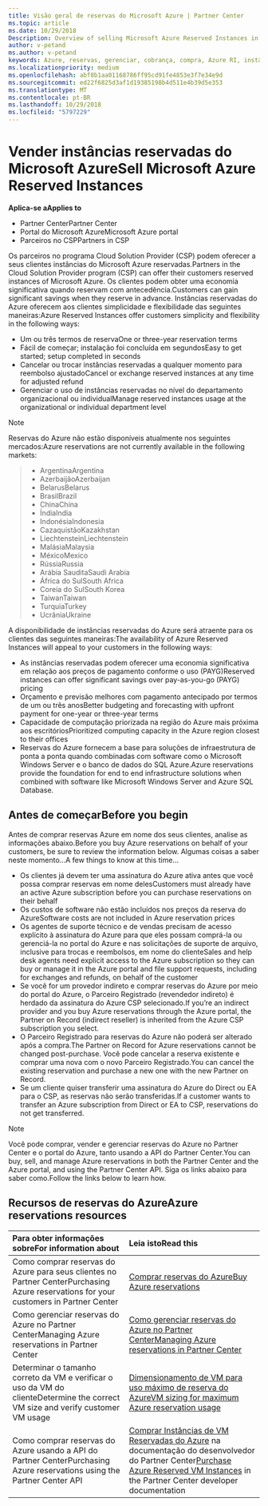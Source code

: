 ```yaml
---
title: Visão geral de reservas do Microsoft Azure | Partner Center
ms.topic: article
ms.date: 10/29/2018
Description: Overview of selling Microsoft Azure Reserved Instances in CSP.
author: v-petand
ms.author: v-petand
keywords: Azure, reservas, gerenciar, cobrança, compra, Azure RI, instâncias reservadas do Azure
ms.localizationpriority: medium
ms.openlocfilehash: abf8b1aa01168786ff95cd91fe4853e3f7e34e9d
ms.sourcegitcommit: ed22f6825d3af1d19385198b4d511e4b39d5e353
ms.translationtype: MT
ms.contentlocale: pt-BR
ms.lasthandoff: 10/29/2018
ms.locfileid: "5797229"
---
```

# <a name="sell-microsoft-azure-reserved-instances"></a><span data-ttu-id="e238a-103">Vender instâncias reservadas do Microsoft Azure</span><span class="sxs-lookup"><span data-stu-id="e238a-103">Sell Microsoft Azure Reserved Instances</span></span> 

**<span data-ttu-id="e238a-104">Aplica-se a</span><span class="sxs-lookup"><span data-stu-id="e238a-104">Applies to</span></span>**

-  <span data-ttu-id="e238a-105">Partner Center</span><span class="sxs-lookup"><span data-stu-id="e238a-105">Partner Center</span></span>
-  <span data-ttu-id="e238a-106">Portal do Microsoft Azure</span><span class="sxs-lookup"><span data-stu-id="e238a-106">Microsoft Azure portal</span></span>
-  <span data-ttu-id="e238a-107">Parceiros no CSP</span><span class="sxs-lookup"><span data-stu-id="e238a-107">Partners in CSP</span></span>

<span data-ttu-id="e238a-108">Os parceiros no programa Cloud Solution Provider (CSP) podem oferecer a seus clientes instâncias do Microsoft Azure reservadas.</span><span class="sxs-lookup"><span data-stu-id="e238a-108">Partners in the Cloud Solution Provider program (CSP) can offer their customers reserved instances of Microsoft Azure.</span></span> <span data-ttu-id="e238a-109">Os clientes podem obter uma economia significativa quando reservam com antecedência.</span><span class="sxs-lookup"><span data-stu-id="e238a-109">Customers can gain significant savings when they reserve in advance.</span></span> <span data-ttu-id="e238a-110">Instâncias reservadas do Azure oferecem aos clientes simplicidade e flexibilidade das seguintes maneiras:</span><span class="sxs-lookup"><span data-stu-id="e238a-110">Azure Reserved Instances offer customers simplicity and flexibility in the following ways:</span></span>

-   <span data-ttu-id="e238a-111">Um ou três termos de reserva</span><span class="sxs-lookup"><span data-stu-id="e238a-111">One or three-year reservation terms</span></span> 
-   <span data-ttu-id="e238a-112">Fácil de começar; instalação foi concluída em segundos</span><span class="sxs-lookup"><span data-stu-id="e238a-112">Easy to get started; setup completed in seconds</span></span> 
-   <span data-ttu-id="e238a-113">Cancelar ou trocar instâncias reservadas a qualquer momento para reembolso ajustado</span><span class="sxs-lookup"><span data-stu-id="e238a-113">Cancel or exchange reserved instances at any time for adjusted refund</span></span> 
-   <span data-ttu-id="e238a-114">Gerenciar o uso de instâncias reservadas no nível do departamento organizacional ou individual</span><span class="sxs-lookup"><span data-stu-id="e238a-114">Manage reserved instances usage at the organizational or individual department level</span></span> 

> [!NOTE]  
> <span data-ttu-id="e238a-115">Reservas do Azure não estão disponíveis atualmente nos seguintes mercados:</span><span class="sxs-lookup"><span data-stu-id="e238a-115">Azure reservations are not currently available in the following markets:</span></span>
  
> * <span data-ttu-id="e238a-116">Argentina</span><span class="sxs-lookup"><span data-stu-id="e238a-116">Argentina</span></span>
> * <span data-ttu-id="e238a-117">Azerbaijão</span><span class="sxs-lookup"><span data-stu-id="e238a-117">Azerbaijan</span></span>
> * <span data-ttu-id="e238a-118">Belarus</span><span class="sxs-lookup"><span data-stu-id="e238a-118">Belarus</span></span>
> * <span data-ttu-id="e238a-119">Brasil</span><span class="sxs-lookup"><span data-stu-id="e238a-119">Brazil</span></span>
> * <span data-ttu-id="e238a-120">China</span><span class="sxs-lookup"><span data-stu-id="e238a-120">China</span></span>
> * <span data-ttu-id="e238a-121">Índia</span><span class="sxs-lookup"><span data-stu-id="e238a-121">India</span></span>
> * <span data-ttu-id="e238a-122">Indonésia</span><span class="sxs-lookup"><span data-stu-id="e238a-122">Indonesia</span></span>
> * <span data-ttu-id="e238a-123">Cazaquistão</span><span class="sxs-lookup"><span data-stu-id="e238a-123">Kazakhstan</span></span>
> * <span data-ttu-id="e238a-124">Liechtenstein</span><span class="sxs-lookup"><span data-stu-id="e238a-124">Liechtenstein</span></span>
> * <span data-ttu-id="e238a-125">Malásia</span><span class="sxs-lookup"><span data-stu-id="e238a-125">Malaysia</span></span>
> * <span data-ttu-id="e238a-126">México</span><span class="sxs-lookup"><span data-stu-id="e238a-126">Mexico</span></span>
> * <span data-ttu-id="e238a-127">Rússia</span><span class="sxs-lookup"><span data-stu-id="e238a-127">Russia</span></span>
> * <span data-ttu-id="e238a-128">Arábia Saudita</span><span class="sxs-lookup"><span data-stu-id="e238a-128">Saudi Arabia</span></span>
> * <span data-ttu-id="e238a-129">África do Sul</span><span class="sxs-lookup"><span data-stu-id="e238a-129">South Africa</span></span>
> * <span data-ttu-id="e238a-130">Coreia do Sul</span><span class="sxs-lookup"><span data-stu-id="e238a-130">South Korea</span></span>
> * <span data-ttu-id="e238a-131">Taiwan</span><span class="sxs-lookup"><span data-stu-id="e238a-131">Taiwan</span></span>
> * <span data-ttu-id="e238a-132">Turquia</span><span class="sxs-lookup"><span data-stu-id="e238a-132">Turkey</span></span>
> * <span data-ttu-id="e238a-133">Ucrânia</span><span class="sxs-lookup"><span data-stu-id="e238a-133">Ukraine</span></span>

<span data-ttu-id="e238a-134">A disponibilidade de instâncias reservadas do Azure será atraente para os clientes das seguintes maneiras:</span><span class="sxs-lookup"><span data-stu-id="e238a-134">The availability of Azure Reserved Instances will appeal to your customers in the following ways:</span></span>

-   <span data-ttu-id="e238a-135">As instâncias reservadas podem oferecer uma economia significativa em relação aos preços de pagamento conforme o uso (PAYG)</span><span class="sxs-lookup"><span data-stu-id="e238a-135">Reserved instances can offer significant savings over pay-as-you-go (PAYG) pricing</span></span>
-   <span data-ttu-id="e238a-136">Orçamento e previsão melhores com pagamento antecipado por termos de um ou três anos</span><span class="sxs-lookup"><span data-stu-id="e238a-136">Better budgeting and forecasting with upfront payment for one-year or three-year terms</span></span> 
-   <span data-ttu-id="e238a-137">Capacidade de computação priorizada na região do Azure mais próxima aos escritórios</span><span class="sxs-lookup"><span data-stu-id="e238a-137">Prioritized computing capacity in the Azure region closest to their offices</span></span>  
-   <span data-ttu-id="e238a-138">Reservas do Azure fornecem a base para soluções de infraestrutura de ponta a ponta quando combinadas com software como o Microsoft Windows Server e o banco de dados do SQL Azure.</span><span class="sxs-lookup"><span data-stu-id="e238a-138">Azure reservations provide the foundation for end to end infrastructure solutions when combined with software like Microsoft Windows Server and Azure SQL Database.</span></span>   

## <a name="before-you-begin"></a><span data-ttu-id="e238a-139">Antes de começar</span><span class="sxs-lookup"><span data-stu-id="e238a-139">Before you begin</span></span>

<span data-ttu-id="e238a-140">Antes de comprar reservas Azure em nome dos seus clientes, analise as informações abaixo.</span><span class="sxs-lookup"><span data-stu-id="e238a-140">Before you buy Azure reservations on behalf of your customers, be sure to review the information below.</span></span> <span data-ttu-id="e238a-141">Algumas coisas a saber neste momento...</span><span class="sxs-lookup"><span data-stu-id="e238a-141">A few things to know at this time…</span></span>

-   <span data-ttu-id="e238a-142">Os clientes já devem ter uma assinatura do Azure ativa antes que você possa comprar reservas em nome deles</span><span class="sxs-lookup"><span data-stu-id="e238a-142">Customers must already have an active Azure subscription before you can purchase reservations on their behalf</span></span>  
-   <span data-ttu-id="e238a-143">Os custos de software não estão incluídos nos preços da reserva do Azure</span><span class="sxs-lookup"><span data-stu-id="e238a-143">Software costs are not included in Azure reservation prices</span></span> 
-   <span data-ttu-id="e238a-144">Os agentes de suporte técnico e de vendas precisam de acesso explícito à assinatura do Azure para que eles possam comprá-la ou gerenciá-la no portal do Azure e nas solicitações de suporte de arquivo, inclusive para trocas e reembolsos, em nome do cliente</span><span class="sxs-lookup"><span data-stu-id="e238a-144">Sales and help desk agents need explicit access to the Azure subscription so they can buy or manage it in the Azure portal and file support requests, including for exchanges and refunds, on behalf of the customer</span></span>  
-   <span data-ttu-id="e238a-145">Se você for um provedor indireto e comprar reservas do Azure por meio do portal do Azure, o Parceiro Registrado (revendedor indireto) é herdado da assinatura do Azure CSP selecionado.</span><span class="sxs-lookup"><span data-stu-id="e238a-145">If you’re an indirect provider and you buy Azure reservations through the Azure portal, the Partner on Record (indirect reseller) is inherited from the Azure CSP subscription you select.</span></span> 
-   <span data-ttu-id="e238a-146">O Parceiro Registrado para reservas do Azure não poderá ser alterado após a compra.</span><span class="sxs-lookup"><span data-stu-id="e238a-146">The Partner on Record for Azure reservations cannot be changed post-purchase.</span></span> <span data-ttu-id="e238a-147">Você pode cancelar a reserva existente e comprar uma nova com o novo Parceiro Registrado.</span><span class="sxs-lookup"><span data-stu-id="e238a-147">You can cancel the existing reservation and purchase a new one with the new Partner on Record.</span></span> 
-   <span data-ttu-id="e238a-148">Se um cliente quiser transferir uma assinatura do Azure do Direct ou EA para o CSP, as reservas não serão transferidas.</span><span class="sxs-lookup"><span data-stu-id="e238a-148">If a customer wants to transfer an Azure subscription from Direct or EA to CSP, reservations do not get transferred.</span></span> 

>[!NOTE]
> <span data-ttu-id="e238a-149">Você pode comprar, vender e gerenciar reservas do Azure no Partner Center e o portal do Azure, tanto usando a API do Partner Center.</span><span class="sxs-lookup"><span data-stu-id="e238a-149">You can buy, sell, and manage Azure reservations in both the Partner Center and the Azure portal, and using the Partner Center API.</span></span> <span data-ttu-id="e238a-150">Siga os links abaixo para saber como.</span><span class="sxs-lookup"><span data-stu-id="e238a-150">Follow the links below to learn how.</span></span> 

## <a name="azure-reservations-resources"></a><span data-ttu-id="e238a-151">Recursos de reservas do Azure</span><span class="sxs-lookup"><span data-stu-id="e238a-151">Azure reservations resources</span></span>
|**<span data-ttu-id="e238a-152">Para obter informações sobre</span><span class="sxs-lookup"><span data-stu-id="e238a-152">For information about</span></span>**   |**<span data-ttu-id="e238a-153">Leia isto</span><span class="sxs-lookup"><span data-stu-id="e238a-153">Read this</span></span>**    |
|:-----------------------------|:-----------------|
|<span data-ttu-id="e238a-154">Como comprar reservas do Azure para seus clientes no Partner Center</span><span class="sxs-lookup"><span data-stu-id="e238a-154">Purchasing Azure reservations for your customers in Partner Center</span></span>   |[<span data-ttu-id="e238a-155">Comprar reservas do Azure</span><span class="sxs-lookup"><span data-stu-id="e238a-155">Buy Azure reservations</span></span>](azure-reservations-buying.md)
|<span data-ttu-id="e238a-156">Como gerenciar reservas do Azure no Partner Center</span><span class="sxs-lookup"><span data-stu-id="e238a-156">Managing Azure reservations in Partner Center</span></span> | [<span data-ttu-id="e238a-157">Como gerenciar reservas do Azure no Partner Center</span><span class="sxs-lookup"><span data-stu-id="e238a-157">Managing Azure reservations in Partner Center</span></span>](azure-reservations-manage.md)
|<span data-ttu-id="e238a-158">Determinar o tamanho correto da VM e verificar o uso da VM do cliente</span><span class="sxs-lookup"><span data-stu-id="e238a-158">Determine the correct VM size and verify customer VM usage</span></span>   |[<span data-ttu-id="e238a-159">Dimensionamento de VM para uso máximo de reserva do Azure</span><span class="sxs-lookup"><span data-stu-id="e238a-159">VM sizing for maximum Azure reservation usage</span></span>](azure-usage.md)   |
|<span data-ttu-id="e238a-160">Como comprar reservas do Azure usando a API do Partner Center</span><span class="sxs-lookup"><span data-stu-id="e238a-160">Purchasing Azure reservations using the Partner Center API</span></span> | <span data-ttu-id="e238a-161">[Comprar Instâncias de VM Reservadas do Azure](https://docs.microsoft.com/partner-center/develop/purchase-azure-reservations) na documentação do desenvolvedor do Partner Center</span><span class="sxs-lookup"><span data-stu-id="e238a-161">[Purchase Azure Reserved VM Instances](https://docs.microsoft.com/partner-center/develop/purchase-azure-reservations) in the Partner Center developer documentation</span></span>

 

